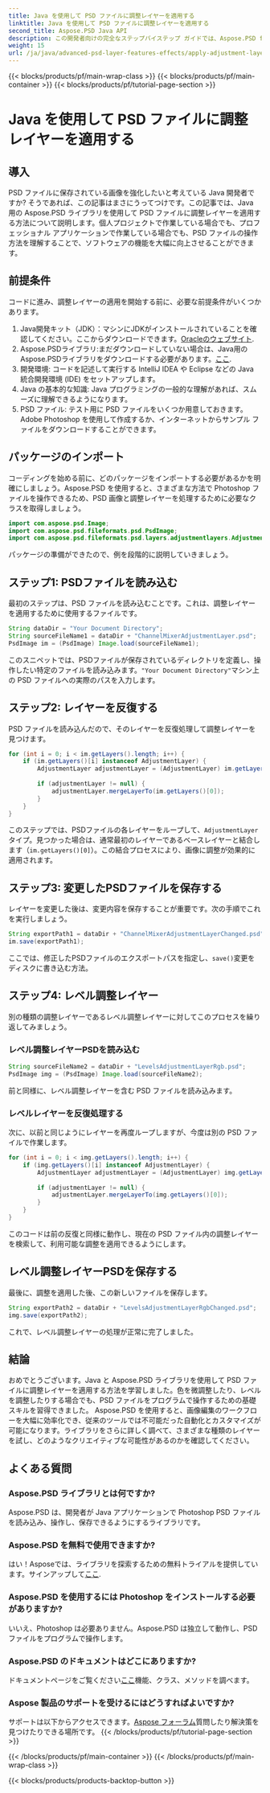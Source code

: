 ```yaml
---
title: Java を使用して PSD ファイルに調整レイヤーを適用する
linktitle: Java を使用して PSD ファイルに調整レイヤーを適用する
second_title: Aspose.PSD Java API
description: この開発者向けの完全なステップバイステップ ガイドでは、Aspose.PSD for Java を使用して PSD ファイルに調整レイヤーを適用する方法を学習します。
weight: 15
url: /ja/java/advanced-psd-layer-features-effects/apply-adjustment-layers-psd-files/
---
```


{{< blocks/products/pf/main-wrap-class >}}
{{< blocks/products/pf/main-container >}}
{{< blocks/products/pf/tutorial-page-section >}}

# Java を使用して PSD ファイルに調整レイヤーを適用する

## 導入
PSD ファイルに保存されている画像を強化したいと考えている Java 開発者ですか? そうであれば、この記事はまさにうってつけです。この記事では、Java 用の Aspose.PSD ライブラリを使用して PSD ファイルに調整レイヤーを適用する方法について説明します。個人プロジェクトで作業している場合でも、プロフェッショナル アプリケーションで作業している場合でも、PSD ファイルの操作方法を理解することで、ソフトウェアの機能を大幅に向上させることができます。 

## 前提条件
コードに進み、調整レイヤーの適用を開始する前に、必要な前提条件がいくつかあります。
1. Java開発キット（JDK）：マシンにJDKがインストールされていることを確認してください。ここからダウンロードできます。[Oracleのウェブサイト](https://www.oracle.com/java/technologies/javase-jdk11-downloads.html).
2. Aspose.PSDライブラリ:まだダウンロードしていない場合は、Java用のAspose.PSDライブラリをダウンロードする必要があります。[ここ](https://releases.aspose.com/psd/java/).
3. 開発環境: コードを記述して実行する IntelliJ IDEA や Eclipse などの Java 統合開発環境 (IDE) をセットアップします。
4. Java の基本的な知識: Java プログラミングの一般的な理解があれば、スムーズに理解できるようになります。
5. PSD ファイル: テスト用に PSD ファイルをいくつか用意しておきます。Adobe Photoshop を使用して作成するか、インターネットからサンプル ファイルをダウンロードすることができます。
## パッケージのインポート
コーディングを始める前に、どのパッケージをインポートする必要があるかを明確にしましょう。Aspose.PSD を使用すると、さまざまな方法で Photoshop ファイルを操作できるため、PSD 画像と調整レイヤーを処理するために必要なクラスを取得しましょう。
```java
import com.aspose.psd.Image;
import com.aspose.psd.fileformats.psd.PsdImage;
import com.aspose.psd.fileformats.psd.layers.adjustmentlayers.AdjustmentLayer;
```
パッケージの準備ができたので、例を段階的に説明していきましょう。
## ステップ1: PSDファイルを読み込む
最初のステップは、PSD ファイルを読み込むことです。これは、調整レイヤーを適用するために使用するファイルです。
```java
String dataDir = "Your Document Directory";
String sourceFileName1 = dataDir + "ChannelMixerAdjustmentLayer.psd";
PsdImage im = (PsdImage) Image.load(sourceFileName1);
```
このスニペットでは、PSDファイルが保存されているディレクトリを定義し、操作したい特定のファイルを読み込みます。`"Your Document Directory"`マシン上の PSD ファイルへの実際のパスを入力します。
## ステップ2: レイヤーを反復する
PSD ファイルを読み込んだので、そのレイヤーを反復処理して調整レイヤーを見つけます。
```java
for (int i = 0; i < im.getLayers().length; i++) {
    if (im.getLayers()[i] instanceof AdjustmentLayer) {
        AdjustmentLayer adjustmentLayer = (AdjustmentLayer) im.getLayers()[i];
        
        if (adjustmentLayer != null) {
            adjustmentLayer.mergeLayerTo(im.getLayers()[0]);
        }
    }
}
```
このステップでは、PSDファイルの各レイヤーをループして、`AdjustmentLayer`タイプ。見つかった場合は、通常最初のレイヤーであるベースレイヤーと結合します（`im.getLayers()[0]`）。この結合プロセスにより、画像に調整が効果的に適用されます。 
## ステップ3: 変更したPSDファイルを保存する
レイヤーを変更した後は、変更内容を保存することが重要です。次の手順でこれを実行しましょう。
```java
String exportPath1 = dataDir + "ChannelMixerAdjustmentLayerChanged.psd";
im.save(exportPath1);
```
ここでは、修正したPSDファイルのエクスポートパスを指定し、`save()`変更をディスクに書き込む方法。
## ステップ4: レベル調整レイヤー
別の種類の調整レイヤーであるレベル調整レイヤーに対してこのプロセスを繰り返してみましょう。 
### レベル調整レイヤーPSDを読み込む
```java
String sourceFileName2 = dataDir + "LevelsAdjustmentLayerRgb.psd";
PsdImage img = (PsdImage) Image.load(sourceFileName2);
```
前と同様に、レベル調整レイヤーを含む PSD ファイルを読み込みます。 
### レベルレイヤーを反復処理する
次に、以前と同じようにレイヤーを再度ループしますが、今度は別の PSD ファイルで作業します。
```java
for (int i = 0; i < img.getLayers().length; i++) {
    if (img.getLayers()[i] instanceof AdjustmentLayer) {
        AdjustmentLayer adjustmentLayer = (AdjustmentLayer) img.getLayers()[i];
        
        if (adjustmentLayer != null) {
            adjustmentLayer.mergeLayerTo(img.getLayers()[0]);
        }
    }
}
```
このコードは前の反復と同様に動作し、現在の PSD ファイル内の調整レイヤーを検索して、利用可能な調整を適用できるようにします。
## レベル調整レイヤーPSDを保存する
最後に、調整を適用した後、この新しいファイルを保存します。
```java
String exportPath2 = dataDir + "LevelsAdjustmentLayerRgbChanged.psd";
img.save(exportPath2);
```
これで、レベル調整レイヤーの処理が正常に完了しました。
## 結論
おめでとうございます。Java と Aspose.PSD ライブラリを使用して PSD ファイルに調整レイヤーを適用する方法を学習しました。色を微調整したり、レベルを調整したりする場合でも、PSD ファイルをプログラムで操作するための基礎スキルを習得できました。
Aspose.PSD を使用すると、画像編集のワークフローを大幅に効率化でき、従来のツールでは不可能だった自動化とカスタマイズが可能になります。ライブラリをさらに詳しく調べて、さまざまな種類のレイヤーを試し、どのようなクリエイティブな可能性があるのかを確認してください。
## よくある質問
### Aspose.PSD ライブラリとは何ですか?
Aspose.PSD は、開発者が Java アプリケーションで Photoshop PSD ファイルを読み込み、操作し、保存できるようにするライブラリです。
### Aspose.PSD を無料で使用できますか?
はい！Asposeでは、ライブラリを探索するための無料トライアルを提供しています。サインアップして[ここ](https://releases.aspose.com/).
### Aspose.PSD を使用するには Photoshop をインストールする必要がありますか?
いいえ、Photoshop は必要ありません。Aspose.PSD は独立して動作し、PSD ファイルをプログラムで操作します。
### Aspose.PSD のドキュメントはどこにありますか?
ドキュメントページをご覧ください[ここ](https://reference.aspose.com/psd/java/)機能、クラス、メソッドを調べます。
### Aspose 製品のサポートを受けるにはどうすればよいですか?
サポートは以下からアクセスできます。[Aspose フォーラム](https://forum.aspose.com/c/psd/34)質問したり解決策を見つけたりできる場所です。
{{< /blocks/products/pf/tutorial-page-section >}}

{{< /blocks/products/pf/main-container >}}
{{< /blocks/products/pf/main-wrap-class >}}

{{< blocks/products/products-backtop-button >}}
